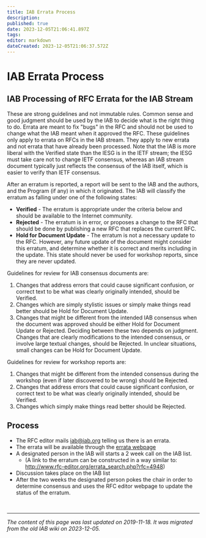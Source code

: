 ```yaml
---
title: IAB Errata Process
description: 
published: true
date: 2023-12-05T21:06:41.897Z
tags: 
editor: markdown
dateCreated: 2023-12-05T21:06:37.572Z
---
```


# IAB Errata Process
## IAB Processing of RFC Errata for the IAB Stream
These are strong guidelines and not immutable rules. Common sense and good judgment should be used by the IAB to decide what is the right thing to do. Errata are meant to fix "bugs" in the RFC and should not be used to change what the IAB meant when it approved the RFC. These guidelines only apply to errata on RFCs in the IAB stream. They apply to new errata and not errata that have already been processed. Note that the IAB is more liberal with the Verified state than the IESG is in the IETF stream; the IESG must take care not to change IETF consensus, whereas an IAB stream document typically just reflects the consensus of the IAB itself, which is easier to verify than IETF consensus.

After an erratum is reported, a report will be sent to the IAB and the authors, and the Program (if any) in which it originated. The IAB will classify the erratum as falling under one of the following states:

- **Verified** - The erratum is appropriate under the criteria below and should be available to the Internet community.
- **Rejected** - The erratum is in error, or proposes a change to the RFC that should be done by publishing a new RFC that replaces the current RFC.
- **Hold for Document Update** - The erratum is not a necessary update to the RFC. However, any future update of the document might consider this erratum, and determine whether it is correct and merits including in the update. This state should never be used for workshop reports, since they are never updated.

Guidelines for review for IAB consensus documents are:

1. Changes that address errors that could cause significant confusion, or correct text to be what was clearly originally intended, should be Verified.
2. Changes which are simply stylistic issues or simply make things read better should be Hold for Document Update.
3. Changes that might be different from the intended IAB consensus when the document was approved should be either Hold for Document Update or Rejected. Deciding between these two depends on judgment. Changes that are clearly modifications to the intended consensus, or involve large textual changes, should be Rejected. In unclear situations, small changes can be Hold for Document Update.

Guidelines for review for workshop reports are:

1. Changes that might be different from the intended consensus during the workshop (even if later discovered to be wrong) should be Rejected.
2. Changes that address errors that could cause significant confusion, or correct text to be what was clearly originally intended, should be Verified.
3. Changes which simply make things read better should be Rejected.

## Process
- The RFC editor mails iab@iab.org telling us there is an errata.
- The errata will be available through the [errata webpage](http://www.rfc-editor.org/errata.php)
- A designated person in the IAB will starts a 2 week call on the IAB list.
  - (A link to the erratum can be constructed in a way similar to: http://www.rfc-editor.org/errata_search.php?rfc=4948)
- Discussion takes place on the IAB list
- After the two weeks the designated person pokes the chair in order to determine consensus and uses the RFC editor webpage to update the status of the erratum.

&nbsp;
&nbsp;
&nbsp;

---

*The content of this page was last updated on 2019-11-18. It was migrated from the old IAB wiki on 2023-12-05.*
